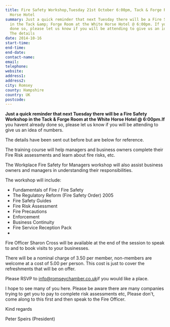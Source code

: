 ```yaml
---
title: Fire Safety Workshop,Tuesday 21st October 6:00pm, Tack & Forge Room, White
  Horse Hotel
summary: Just a quick reminder that next Tuesday there will be a Fire Safety Workshop
  in the Tack &amp; Forge Room at the White Horse Hotel @ 6:00pm. If you havent already
  done so, please let us know if you will be attending to give us an idea of numbers.
  The details
date: 2014-10-16
start-time: 
end-time: 
end-date: 
contact-name: 
email: 
telephone: 
website: 
address1: 
address2: 
city: Romsey
county: Hampshire
country: UK
postcode: 
---
```

 **Just a quick reminder that next Tuesday there will be a Fire Safety Workshop in the Tack & Forge Room at the White Horse Hotel @ 6:00pm.If** you havent already done so, please let us know if you will be attending to give us an idea of numbers.

The details have been sent out before but are below for reference.

The training course will help managers and business owners complete their Fire Risk assessments and learn about fire risks, etc.

The Workplace Fire Safety for Managers workshop will also assist business owners and managers in understanding their responsibilities.

The workshop will include:

- Fundamentals of Fire / Fire Safety
- The Regulatory Reform (Fire Safety Order) 2005
- Fire Safety Guides
- Fire Risk Assessment
- Fire Precautions
- Enforcement
- Business Continuity
- Fire Service Reception Pack
- 

Fire Officer Sharon Cross will be available at the end of the session to speak to and to book visits to your businesses.

There will be a nominal charge of 3.50 per member, non-members are welcome at a cost of 5.00 per person. This cost is just to cover the refreshments that will be on offer.

Please RSVP to [info@romseychamber.co.uk](mailto:info@romseychamber.co.uk)if you would like a place.

I hope to see many of you here. Please be aware there are many companies trying to get you to pay to complete risk assessments etc, Please don't, come along to this first and then speak to the Fire Officer.

Kind regards

Peter Speirs (President)

